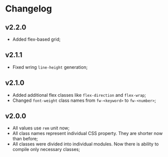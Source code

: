 # Changelog
## v2.2.0
- Added flex-based grid;
## v2.1.1
- Fixed wring `line-height` generation;
## v2.1.0
- Added additional flex classes like `flex-direction` and `flex-wrap`;
- Changed `font-weight` class names from `fw-<keyword>` to `fw-<number>`;
## v2.0.0
- All values use `rem` unit now;
- All class names represent individual CSS property. They are shorter now than before;
- All classes were divided into individual modules. Now there is ability to compile only necessary classes;
